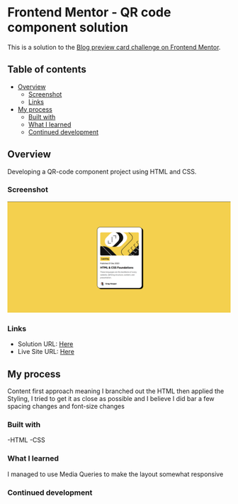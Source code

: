 # Frontend Mentor - QR code component solution

This is a solution to the [Blog preview card challenge on Frontend Mentor](https://www.frontendmentor.io/challenges/blog-preview-card-ckPaj01IcS).

## Table of contents

- [Overview](#overview)
  - [Screenshot](#screenshot)
  - [Links](#links)
- [My process](#my-process)
  - [Built with](#built-with)
  - [What I learned](#what-i-learned)
  - [Continued development](#continued-development)

## Overview

Developing a QR-code component project using HTML and CSS.

### Screenshot

![](/images/image.png)

### Links

- Solution URL: [Here](https://github.com/TheWraithDev/Blog-Preview-Card)
- Live Site URL: [Here](https://thewraithdev.github.io/Blog-Preview-Card/)

## My process

Content first approach meaning I branched out the HTML then applied the Styling, I tried to get it as close as possible and I believe I did bar a few spacing changes and font-size changes

### Built with

-HTML
-CSS

### What I learned

I managed to use Media Queries to make the layout somewhat responsive

### Continued development
